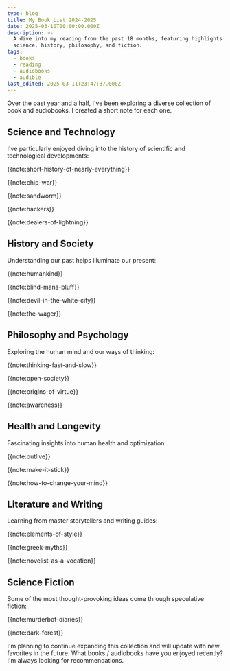 ```yaml
---
type: blog
title: My Book List 2024-2025
date: 2025-03-10T00:00:00.000Z
description: >-
  A dive into my reading from the past 18 months, featuring highlights across
  science, history, philosophy, and fiction.
tags:
  - books
  - reading
  - audiobooks
  - audible
last_edited: 2025-03-11T23:47:37.000Z
---
```



Over the past year and a half, I've been exploring a diverse collection of book and audiobooks. I created a short note for each one.

## Science and Technology

I've particularly enjoyed diving into the history of scientific and technological developments:

{{note:short-history-of-nearly-everything}}

{{note:chip-war}}

{{note:sandworm}}

{{note:hackers}}

{{note:dealers-of-lightning}}

## History and Society

Understanding our past helps illuminate our present:

{{note:humankind}}

{{note:blind-mans-bluff}}

{{note:devil-in-the-white-city}}

{{note:the-wager}}

## Philosophy and Psychology

Exploring the human mind and our ways of thinking:

{{note:thinking-fast-and-slow}}

{{note:open-society}}

{{note:origins-of-virtue}}

{{note:awareness}}

## Health and Longevity

Fascinating insights into human health and optimization:

{{note:outlive}}

{{note:make-it-stick}}

{{note:how-to-change-your-mind}}

## Literature and Writing

Learning from master storytellers and writing guides:

{{note:elements-of-style}}

{{note:greek-myths}}

{{note:novelist-as-a-vocation}}

## Science Fiction

Some of the most thought-provoking ideas come through speculative fiction:

{{note:murderbot-diaries}}

{{note:dark-forest}}


I'm planning to continue expanding this collection and will update with new favorites in the future. What books / audiobooks have you enjoyed recently? I'm always looking for recommendations.
